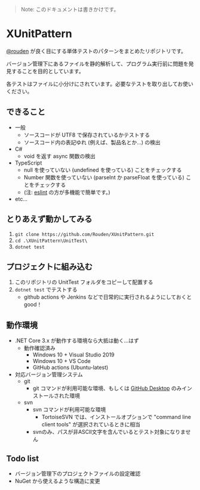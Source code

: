 ﻿
> Note: このドキュメントは書きかけです。

# XUnitPattern
[@rouden](https://twitter.com/rouden) が良く目にする単体テストのパターンをまとめたリポジトリです。

バージョン管理下にあるファイルを静的解析して、プログラム実行前に問題を発見することを目的としています。

各テストはファイルに小分けにされています。必要なテストを取り出してお使いください。

## できること
* 一般
    * ソースコードが UTF8 で保存されているかテストする
    * ソースコード内の表記ゆれ (例えば、製品名とか...) の検出
* C#
    * void を返す async 関数の検出
* TypeScript
    * null を使っていない (undefined を使っている) ことをチェックする
    * Number 関数を使っていない (parseInt か parseFloat を使っている) ことをチェックする
    * (注: [eslint](https://github.com/eslint/eslint) の方が多機能で簡単です。)
* etc...

## とりあえず動かしてみる
1. `git clone https://github.com/Rouden/XUnitPattern.git`
2. `cd .\XUnitPattern\UnitTest\`
3. `dotnet test`

## プロジェクトに組み込む
1. このリポジトリの UnitTest フォルダをコピーして配置する
2. `dotnet test` でテストする
    * github actions や Jenkins などで日常的に実行されるようにしておくとgood！

## 動作環境
* .NET Core 3.x が動作する環境なら大抵は動く...はず
    * 動作確認済み
        * Windows 10 + Visual Studio 2019
        * Windows 10 + VS Code
        * GitHub actions (Ubuntu-latest)  
* 対応バージョン管理システム
    * git
        * git コマンドが利用可能な環境、もしくは [GitHub Desktop](https://desktop.github.com/) のみインストールされた環境
    * svn
        * svn コマンドが利用可能な環境
            * TortoiseSVN では、インストールオプションで "command line client tools" が選択されているときに相当
        * svnのみ、パスが非ASCII文字を含んでいるとテスト対象になりません

## Todo list
* バージョン管理下のプロジェクトファイルの設定確認
* NuGet から使えるような構造に変更
